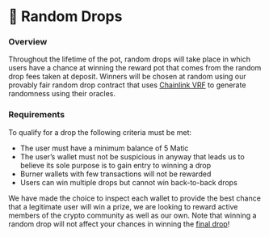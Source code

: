 # 🎲 Random Drops

### Overview

Throughout the lifetime of the pot, random drops will take place in which users have a chance at winning the reward pot that comes from the random drop fees taken at deposit. Winners will be chosen at random using our provably fair random drop contract that uses [Chainlink VRF](https://chain.link/solutions/chainlink-vrf) to generate randomness using their oracles. 

### Requirements

To qualify for a drop the following criteria must be met:

* The user must have a minimum balance of 5 Matic
* The user’s wallet must not be suspicious in anyway that leads us to believe its sole purpose is to gain entry to winning a drop
* Burner wallets with few transactions will not be rewarded
* Users can win multiple drops but cannot win back-to-back drops

We have made the choice to inspect each wallet to provide the best chance that a legitimate user will win a prize, we are looking to reward active members of the crypto community as well as our own. Note that winning a random drop will not affect your chances in winning the [final drop](the-final-drop.md)!



